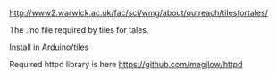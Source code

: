 http://www2.warwick.ac.uk/fac/sci/wmg/about/outreach/tilesfortales/

The .ino file required by tiles for tales.

Install in Arduino/tiles

Required httpd library is here https://github.com/megjlow/httpd

